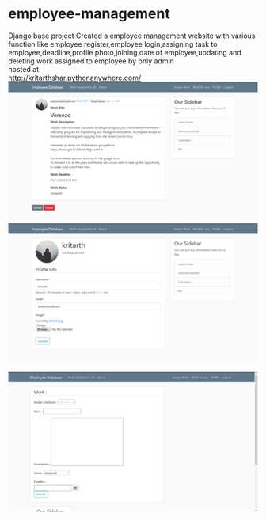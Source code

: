 # employee-management
Django base project
Created a employee management website with various function like employee register,employee login,assigning task to employee,deadline,profile photo,joining 
date of employee,updating and deleting work assigned to employee by only admin
<br>
hosted at<br>
http://kritarthshar.pythonanywhere.com/
<br>
<img src="https://github.com/kritarth2121/employee-management/blob/master/Screenshot%20(177).png">
<img src="https://github.com/kritarth2121/employee-management/blob/master/Screenshot%20(179).png">

<img src="https://github.com/kritarth2121/employee-management/blob/master/Screenshot%20(180).png">

